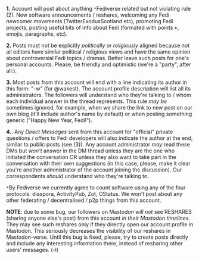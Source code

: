 **1.** Account will post about anything `*`Fediverse related but not violating rule (2). New software announcements / reshares, welcoming any Fedi newcomer movements (TwitterExodusScotland etc), promoting Fedi projects, posting useful bits of info about Fedi (formated with points •, emojis, paragraphs, etc).

**2.** Posts must not be explicitly *politically* or *religiously* aligned because not all editors have similar political / religious views and have the same opinion about controversial Fedi topics / dramas. Better leave such posts for one's personal accounts. Please, be friendly and optimistic (we're a "party", after all:).

**3.** Most posts from this account will end with a line indicating its author in this form: "-w" (for @wakest). The account profile description will list all its administrators. The followers will understand who they're talking to / whom each individual answer in the thread represents. This rule *may be* sometimes ignored, for example, when we share the link to new post on our own blog (it'll include author's name by default) or when posting something generic ("Happy New Year, Fedi!").

**4.**. Any *Direct Messages* sent from this account for "official" private questions / offers to Fedi developers will also indicate the author at the end, similar to public posts (see (3)). Any account administrator *may* read these DMs but *won't* answer in the DM thread unless they are the one who initiated the conversation OR unless they also want to take part in the conversation with their own suggestions (in this case, please, make it clear you're another administrator of the account joining the discussion). Our correspondents *should* understand who they're talking to. 

`*`By Fediverse we currently agree to count software using any of the four protocols: diaspora, ActivityPub, Zot, OStatus. We won't post about any other federating / decentralised / p2p things from this account.

**NOTE**:
due to some bug, our followers on Mastodon *will not* see RESHARES (sharing anyone else's post) from this account *in their Mastodon timelines*. They may see such reshares only if they directly open our account profile in Mastodon. This seriously decreases the visibility of our reshares in Mastodon-verse. Until this bug is fixed, please, try to create posts directly and include any interesting information there, instead of resharing other users' messages. (-l)


